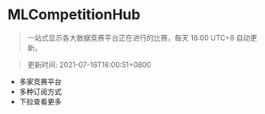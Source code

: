 # MLCompetitionHub

> 一站式显示各大数据竞赛平台正在进行的比赛，每天 16:00 UTC+8 自动更新。
  
> 更新时间: 2021-07-16T16:00:51+0800 

* 多家竞赛平台
* 多种订阅方式
* 下拉查看更多